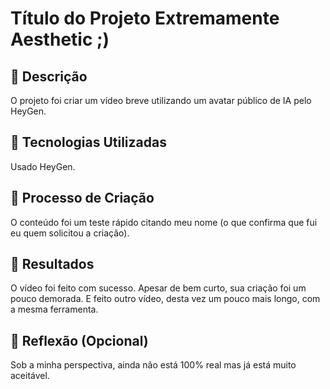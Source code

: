 # Título do Projeto Extremamente Aesthetic ;)

## 📒 Descrição
O projeto foi criar um vídeo breve utilizando um avatar público de IA pelo HeyGen. 

## 🤖 Tecnologias Utilizadas
Usado HeyGen. 

## 🧐 Processo de Criação
O conteúdo foi um teste rápido citando meu nome (o que confirma que fui eu quem solicitou a criação). 

## 🚀 Resultados
O vídeo foi feito com sucesso. Apesar de bem curto, sua criação foi um pouco demorada. E feito outro vídeo, desta vez um pouco mais longo, com a mesma ferramenta.

## 💭 Reflexão (Opcional)
Sob a minha perspectiva, ainda não está 100% real mas já está muito aceitável. 
